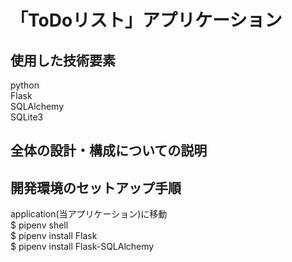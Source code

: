 # 「ToDoリスト」アプリケーション

## 使用した技術要素
python<br>
Flask<br>
SQLAlchemy<br>
SQLite3<br>

## 全体の設計・構成についての説明


## 開発環境のセットアップ手順
application(当アプリケーション)に移動<br>
$ pipenv shell<br>
$ pipenv install Flask<br>
$ pipenv install Flask-SQLAlchemy<br>

